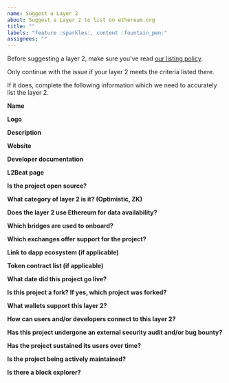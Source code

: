 ```yaml
---
name: Suggest a Layer 2
about: Suggest a Layer 2 to list on ethereum.org
title: ""
labels: "feature :sparkles:, content :fountain_pen:"
assignees: ""
---
```


Before suggesting a layer 2, make sure you've read [our listing policy](/contributing/adding-layer-2/).

Only continue with the issue if your layer 2 meets the criteria listed there.

If it does, complete the following information which we need to accurately list the layer 2.

**Name**

<!-- Please provide the official name of the layer 2-->

**Logo**

<!-- Please provide an SVG or hi-res transparent PNG -->

**Description**

<!-- Please provide a 1-2 sentence (240 character max) of the layer 2. -->

**Website**

<!-- Please provide a URL to the website for the layer 2 -->

**Developer documentation**

<!-- Please provide a URL to developer docs for the layer 2 -->

**L2Beat page**

<!-- Please provide the link to the layer 2s page on L2BEAT-->

**Is the project open source?**

<!-- If yes, please provide a link to the repository -->

**What category of layer 2 is it? (Optimistic, ZK)**

<!-- Please provide some information on what kind of layer 2 this is -->

**Does the layer 2 use Ethereum for data availability?**

<!-- Please provide proof thats the layer 2 uses Ethereum for data availability -->

**Which bridges are used to onboard?**

<!-- Please provide some information on how to bridge assets onto this layer 2 -->

**Which exchanges offer support for the project?**

<!-- If there is exchange support for deposits/withdrawals, please provide information for this -->

**Link to dapp ecosystem (if applicable)**

<!-- Please provide a link to the dapp ecosystem. (ex: https://portal.arbitrum.one/, https://www.optimism.io/apps/all) -->

**Token contract list (if applicable)**

<!-- Since assets will have a new address on layer 2, if there is a token list resource available please share  -->

**What date did this project go live?**

<!-- Please provide proof to substantiate this date -->

**Is this project a fork? If yes, which project was forked?**

<!-- Please provide information about if this project is a fork -->

**What wallets support this layer 2?**

<!-- Please list wallets that support this network -->

**How can users and/or developers connect to this layer 2?**

<!-- What is the public RPC information for the network? (RPC URL, Chain ID, Currency Symbol) -->

**Has this project undergone an external security audit and/or bug bounty?**

<!-- Please provide a link to a report or repo for any audits or bug bounties. If you haven't been audited but think your layer 2 should be listed anyway, explain here. -->

**Has the project sustained its users over time?**

<!-- Please provide supporting information such as TVL history, transaction statistics, and whether it is used by known companies or projects. -->

**Is the project being actively maintained?**

<!-- Is there an active team developing the project? -->

**Is there a block explorer?**

<!-- Are there block explorers for the network? Please share URLs. -->
